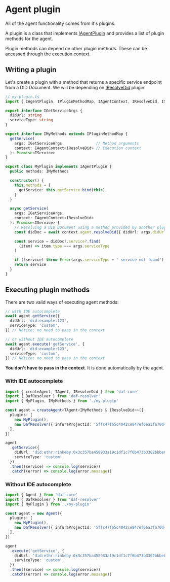 # Agent plugin

All of the agent functionality comes from it's plugins.

A plugin is a class that implements [IAgentPlugin](api/daf-core.iagentplugin.md) and provides a list of plugin methods for the agent.

Plugin methods can depend on other plugin methods. These can be accessed through the execution context.

## Writing a plugin

Let's create a plugin with a method that returns a specific service endpoint from a DID Document. We will be depending on [IResolveDid](api/daf-core.iresolvedid.md) plugin.

```typescript
// my-plugin.ts
import { IAgentPlugin, IPluginMethodMap, IAgentContext, IResolveDid, IService } from 'daf-core'

export interface IGetServiceArgs {
  didUrl: string
  serviceType: string
}

export interface IMyMethods extends IPluginMethodMap {
  getService(
    args: IGetServiceArgs,              // Method arguments
    context: IAgentContext<IResolveDid> // Execution context
  ): Promise<IService>
}

export class MyPlugin implements IAgentPlugin {
  public methods: IMyMethods

  constructor() {
    this.methods = {
      getService: this.getService.bind(this),
    }
  }

  async getService(
    args: IGetServiceArgs,
    context: IAgentContext<IResolveDid>
  ): Promise<IService> {
    // Resolving a DID Document using a method provided by another plugin
    const didDoc = await context.agent.resolveDid({ didUrl: args.didUrl })

    const service = didDoc?.service?.find(
      (item) => item.type === args.serviceType
    )

    if (!service) throw Error(args.serviceType + ' service not found')
    return service
  }
}
```

## Executing plugin methods

There are two valid ways of executing agent methods:

```typescript
// with IDE autocomplete
await agent.getService({
  didUrl: 'did:example:123',
  serviceType: 'custom',
}) // Notice: no need to pass in the context

// or without IDE autocomplete
await agent.execute('getService', {
  didUrl: 'did:example:123',
  serviceType: 'custom',
}) // Notice: no need to pass in the context
```

**You don't have to pass in the context**. It is done automatically by the agent.

### With IDE autocomplete

```typescript
import { createAgent, TAgent, IResolveDid } from 'daf-core'
import { DafResolver } from 'daf-resolver'
import { MyPlugin, IMyMethods } from './my-plugin'

const agent = createAgent<TAgent<IMyMethods & IResolveDid>>({
  plugins: [
    new MyPlugin(),
    new DafResolver({ infuraProjectId: '5ffc47f65c4042ce847ef66a3fa70d4c' }),
  ],
})

agent
  .getService({
    didUrl: 'did:ethr:rinkeby:0x3c357ba458933a19c1df1c7f6b473b3302bbbe61',
    serviceType: 'custom',
  })
  .then((service) => console.log(service))
  .catch((error) => console.log(error.message))
```

### Without IDE autocomplete

```typescript
import { Agent } from 'daf-core'
import { DafResolver } from 'daf-resolver'
import { MyPlugin } from './my-plugin'

const agent = new Agent({
  plugins: [
    new MyPlugin(),
    new DafResolver({ infuraProjectId: '5ffc47f65c4042ce847ef66a3fa70d4c' }), 
  ],
})

agent
  .execute('getService', {
    didUrl: 'did:ethr:rinkeby:0x3c357ba458933a19c1df1c7f6b473b3302bbbe61',
    serviceType: 'custom',
  })
  .then((service) => console.log(service))
  .catch((error) => console.log(error.message))
```
